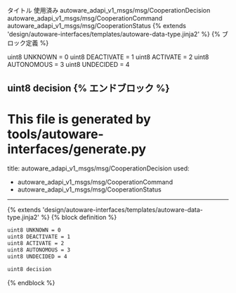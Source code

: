 タイトル	使用済み
autoware_adapi_v1_msgs/msg/CooperationDecision
autoware_adapi_v1_msgs/msg/CooperationCommand
autoware_adapi_v1_msgs/msg/CooperationStatus
{% extends 'design/autoware-interfaces/templates/autoware-data-type.jinja2' %} {% ブロック定義 %}

uint8 UNKNOWN = 0
uint8 DEACTIVATE = 1
uint8 ACTIVATE = 2
uint8 AUTONOMOUS = 3
uint8 UNDECIDED = 4

uint8 decision
{% エンドブロック %}
---
# This file is generated by tools/autoware-interfaces/generate.py
title: autoware_adapi_v1_msgs/msg/CooperationDecision
used:
  - autoware_adapi_v1_msgs/msg/CooperationCommand
  - autoware_adapi_v1_msgs/msg/CooperationStatus
---

{% extends 'design/autoware-interfaces/templates/autoware-data-type.jinja2' %}
{% block definition %}

```txt
uint8 UNKNOWN = 0
uint8 DEACTIVATE = 1
uint8 ACTIVATE = 2
uint8 AUTONOMOUS = 3
uint8 UNDECIDED = 4

uint8 decision
```

{% endblock %}
